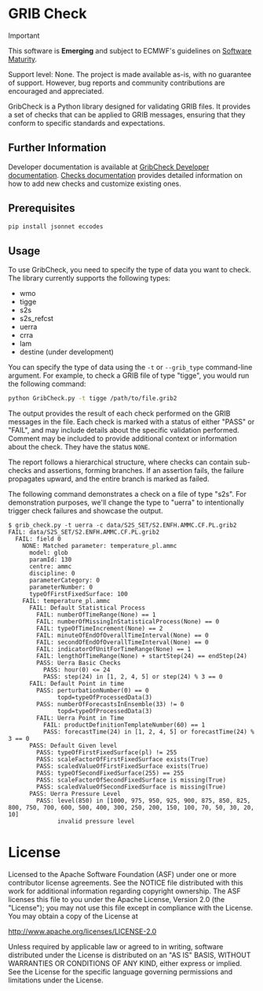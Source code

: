# GRIB Check
> [!IMPORTANT]
> This software is **Emerging** and subject to ECMWF's guidelines on [Software Maturity](https://github.com/ecmwf/codex/raw/refs/heads/main/Project%20Maturity).
>
> Support level: None.
> The project is made available as-is, with no guarantee of support.
> However, bug reports and community contributions are encouraged and appreciated.

GribCheck is a Python library designed for validating GRIB files.
It provides a set of checks that can be applied to GRIB messages, ensuring that they conform to specific standards and expectations.

## Further Information
Developer documentation is available at [GribCheck Developer documentation](./devdoc.md).
[Checks documentation](./checkdocs.md) provides detailed information on how to add new checks and customize existing ones.

## Prerequisites
 ``` bash
pip install jsonnet eccodes
```

## Usage
To use GribCheck, you need to specify the type of data you want to check.
The library currently supports the following types:

- wmo
- tigge
- s2s
- s2s_refcst
- uerra
- crra
- lam
- destine (under development)

You can specify the type of data using the `-t` or `--grib_type` command-line argument.
For example, to check a GRIB file of type "tigge", you would run the following command:

``` bash
python GribCheck.py -t tigge /path/to/file.grib2
```

The output provides the result of each check performed on the GRIB messages in the file. 
Each check is marked with a status of either "PASS" or "FAIL", and may include details about the specific validation performed. 
Comment may be included to provide additional context or information about the check.
They have the status `NONE`.

The report follows a hierarchical structure, where checks can contain sub-checks and assertions, forming branches. If an assertion fails, the failure propagates upward, and the entire branch is marked as failed.

The following command demonstrates a check on a file of type "s2s". 
For demonstration purposes, we'll change the type to "uerra" to intentionally trigger check failures and showcase the output.

```
$ grib_check.py -t uerra -c data/S2S_SET/S2.ENFH.AMMC.CF.PL.grib2
FAIL: data/S2S_SET/S2.ENFH.AMMC.CF.PL.grib2
  FAIL: field 0
    NONE: Matched parameter: temperature_pl.ammc
      model: glob
      paramId: 130
      centre: ammc
      discipline: 0
      parameterCategory: 0
      parameterNumber: 0
      typeOfFirstFixedSurface: 100
    FAIL: temperature_pl.ammc
      FAIL: Default Statistical Process
        FAIL: numberOfTimeRange(None) == 1
        FAIL: numberOfMissingInStatisticalProcess(None) == 0
        FAIL: typeOfTimeIncrement(None) == 2
        FAIL: minuteOfEndOfOverallTimeInterval(None) == 0
        FAIL: secondOfEndOfOverallTimeInterval(None) == 0
        FAIL: indicatorOfUnitForTimeRange(None) == 1
        FAIL: lengthOfTimeRange(None) + startStep(24) == endStep(24)
        PASS: Uerra Basic Checks
          PASS: hour(0) <= 24
          PASS: step(24) in [1, 2, 4, 5] or step(24) % 3 == 0
      FAIL: Default Point in time
        PASS: perturbationNumber(0) == 0
              topd=typeOfProcessedData(3)
        PASS: numberOfForecastsInEnsemble(33) != 0
              topd=typeOfProcessedData(3)
        FAIL: Uerra Point in Time
          FAIL: productDefinitionTemplateNumber(60) == 1
          PASS: forecastTime(24) in [1, 2, 4, 5] or forecastTime(24) % 3 == 0
      PASS: Default Given level
        PASS: typeOfFirstFixedSurface(pl) != 255
        PASS: scaleFactorOfFirstFixedSurface exists(True)
        PASS: scaledValueOfFirstFixedSurface exists(True)
        PASS: typeOfSecondFixedSurface(255) == 255
        PASS: scaleFactorOfSecondFixedSurface is missing(True)
        PASS: scaledValueOfSecondFixedSurface is missing(True)
      PASS: Uerra Pressure Level
        PASS: level(850) in [1000, 975, 950, 925, 900, 875, 850, 825, 800, 750, 700, 600, 500, 400, 300, 250, 200, 150, 100, 70, 50, 30, 20, 10]
              invalid pressure level
```

# License
Licensed to the Apache Software Foundation (ASF) under one
or more contributor license agreements.  See the NOTICE file
distributed with this work for additional information
regarding copyright ownership.  The ASF licenses this file
to you under the Apache License, Version 2.0 (the
"License"); you may not use this file except in compliance
with the License.  You may obtain a copy of the License at

  http://www.apache.org/licenses/LICENSE-2.0

Unless required by applicable law or agreed to in writing,
software distributed under the License is distributed on an
"AS IS" BASIS, WITHOUT WARRANTIES OR CONDITIONS OF ANY
KIND, either express or implied.  See the License for the
specific language governing permissions and limitations
under the License.
